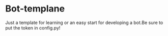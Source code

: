 # Bot-templane
Just a template for learning or an easy start for developing a bot.Be sure to put the token in config.py!
